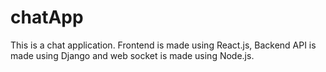 # chatApp

This is a chat application. Frontend is made using React.js, Backend API is made using Django and web socket is made using Node.js.
